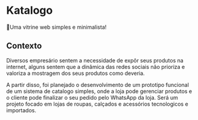 # Katalogo
👋Uma vitrine web simples e minimalista!

## Contexto

Diversos empresário sentem a necessidade de expôr seus produtos na internet, alguns sentem que a dinâmica das redes sociais não prioriza e valoriza a mostragem dos seus produtos como deveria. 

A partir disso, foi planejado o desenvolvimento de um prototipo funcional de um sistema de catalogo simples, onde a loja pode gerenciar produtos e o cliente pode finalizar o seu pedido pelo WhatsApp da loja. Será um projeto focado em lojas de roupas, calçados e acessórios tecnologicos e importados.